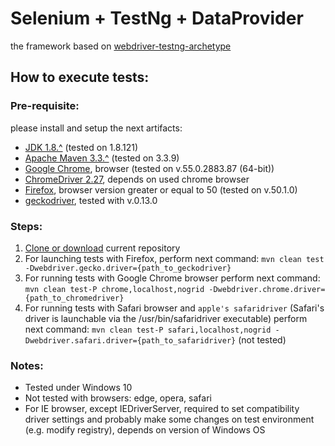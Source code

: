 # Selenium + TestNg + DataProvider
 the framework based on [webdriver-testng-archetype](https://github.com/barancev/webdriver-testng-archetype)
## How to execute tests:
### Pre-requisite:
please install and setup the next artifacts:

 * [JDK 1.8.^](http://www.oracle.com/technetwork/java/javase/downloads/jdk8-downloads-2133151.html) (tested on 1.8.121)
 * [Apache Maven 3.3.^](https://maven.apache.org/download.cgi) (tested on 3.3.9)
 * [Google Chrome](https://www.google.com/chrome/browser/desktop/), browser (tested on v.55.0.2883.87 (64-bit))
 * [ChromeDriver 2.27](https://sites.google.com/a/chromium.org/chromedriver/downloads), depends on used chrome browser
 * [Firefox](https://www.mozilla.org/en-US/firefox/new/), browser version greater or equal to 50 (tested on v.50.1.0)
 * [geckodriver](https://github.com/mozilla/geckodriver/releases), tested with v.0.13.0

### Steps:
1. [Clone or download](https://help.github.com/articles/cloning-a-repository/) current repository
2. For launching tests with Firefox, perform next command: 
`mvn clean test -Dwebdriver.gecko.driver={path_to_geckodriver}`
3. For running tests with Google Chrome browser perform next command: 
`mvn clean test-P chrome,localhost,nogrid -Dwebdriver.chrome.driver={path_to_chromedriver}`
3. For running tests with Safari browser and ```apple's safaridriver``` (Safari's driver is launchable via the /usr/bin/safaridriver executable) perform next command: 
`mvn clean test-P safari,localhost,nogrid -Dwebdriver.safari.driver={path_to_safaridriver}` (not tested)

### Notes:
 * Tested under Windows 10
 * Not tested with browsers: edge, opera, safari
 * For IE browser, except IEDriverServer, required to set compatibility driver settings
   and probably make some changes on test environment (e.g. modify registry), depends on version of Windows OS
